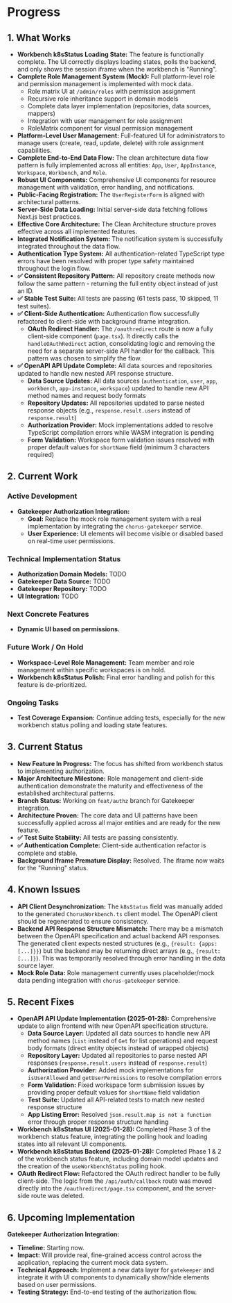 # Progress

## 1. What Works

- **Workbench k8sStatus Loading State:** The feature is functionally complete. The UI correctly displays loading states, polls the backend, and only shows the session iframe when the workbench is "Running".
- **Complete Role Management System (Mock):** Full platform-level role and permission management is implemented with mock data.
  - Role matrix UI at `/admin/roles` with permission assignment
  - Recursive role inheritance support in domain models
  - Complete data layer implementation (repositories, data sources, mappers)
  - Integration with user management for role assignment
  - RoleMatrix component for visual permission management
- **Platform-Level User Management:** Full-featured UI for administrators to manage users (create, read, update, delete) with role assignment capabilities.
- **Complete End-to-End Data Flow:** The clean architecture data flow pattern is fully implemented across all entities: `App`, `User`, `AppInstance`, `Workspace`, `Workbench`, and `Role`.
- **Robust UI Components:** Comprehensive UI components for resource management with validation, error handling, and notifications.
- **Public-Facing Registration:** The `UserRegisterForm` is aligned with architectural patterns.
- **Server-Side Data Loading:** Initial server-side data fetching follows Next.js best practices.
- **Effective Core Architecture:** The Clean Architecture structure proves effective across all implemented features.
- **Integrated Notification System:** The notification system is successfully integrated throughout the data flow.
- **Authentication Type System:** All authentication-related TypeScript type errors have been resolved with proper type safety maintained throughout the login flow.
- **✅ Consistent Repository Pattern:** All repository create methods now follow the same pattern - returning the full entity object instead of just an ID.
- **✅ Stable Test Suite:** All tests are passing (61 tests pass, 10 skipped, 11 test suites).
- **✅ Client-Side Authentication:** Authentication flow successfully refactored to client-side with background iframe integration.
  - **OAuth Redirect Handler:** The `/oauthredirect` route is now a fully client-side component (`page.tsx`). It directly calls the `handleOAuthRedirect` action, consolidating logic and removing the need for a separate server-side API handler for the callback. This pattern was chosen to simplify the flow.
- **✅ OpenAPI API Update Complete:** All data sources and repositories updated to handle new nested API response structure.
  - **Data Source Updates:** All data sources (`authentication`, `user`, `app`, `workbench`, `app-instance`, `workspace`) updated to handle new API method names and request body formats
  - **Repository Updates:** All repositories updated to parse nested response objects (e.g., `response.result.users` instead of `response.result`)
  - **Authorization Provider:** Mock implementations added to resolve TypeScript compilation errors while WASM integration is pending
  - **Form Validation:** Workspace form validation issues resolved with proper default values for `shortName` field (minimum 3 characters required)

## 2. Current Work

### Active Development

- **Gatekeeper Authorization Integration:**
  - **Goal:** Replace the mock role management system with a real implementation by integrating the `chorus-gatekeeper` service.
  - **User Experience:** UI elements will become visible or disabled based on real-time user permissions.

### Technical Implementation Status

- **Authorization Domain Models:** TODO
- **Gatekeeper Data Source:** TODO
- **Gatekeeper Repository:** TODO
- **UI Integration:** TODO

### Next Concrete Features

- **Dynamic UI based on permissions.**

### Future Work / On Hold

- **Workspace-Level Role Management:** Team member and role management within specific workspaces is on hold.
- **Workbench k8sStatus Polish:** Final error handling and polish for this feature is de-prioritized.

### Ongoing Tasks

- **Test Coverage Expansion:** Continue adding tests, especially for the new workbench status polling and loading state features.

## 3. Current Status

- **New Feature In Progress:** The focus has shifted from workbench status to implementing authorization.
- **Major Architecture Milestone:** Role management and client-side authentication demonstrate the maturity and effectiveness of the established architectural patterns.
- **Branch Status:** Working on `feat/authz` branch for Gatekeeper integration.
- **Architecture Proven:** The core data and UI patterns have been successfully applied across all major entities and are ready for the new feature.
- **✅ Test Suite Stability:** All tests are passing consistently.
- **✅ Authentication Complete:** Client-side authentication refactor is complete and stable.
- **Background Iframe Premature Display:** Resolved. The iframe now waits for the "Running" status.

## 4. Known Issues

- **API Client Desynchronization:** The `k8sStatus` field was manually added to the generated `ChorusWorkbench.ts` client model. The OpenAPI client should be regenerated to ensure consistency.
- **Backend API Response Structure Mismatch:** There may be a mismatch between the OpenAPI specification and actual backend API responses. The generated client expects nested structures (e.g., `{result: {apps: [...]}}`) but the backend may be returning direct arrays (e.g., `{result: [...]}`). This was temporarily resolved through error handling in the data source layer.
- **Mock Role Data:** Role management currently uses placeholder/mock data pending integration with `chorus-gatekeeper` service.

## 5. Recent Fixes

- **OpenAPI API Update Implementation (2025-01-28):** Comprehensive update to align frontend with new OpenAPI specification structure.
  - **Data Source Layer:** Updated all data sources to handle new API method names (`List` instead of `Get` for list operations) and request body formats (direct entity objects instead of wrapped objects)
  - **Repository Layer:** Updated all repositories to parse nested API responses (`response.result.users` instead of `response.result`)
  - **Authorization Provider:** Added mock implementations for `isUserAllowed` and `getUserPermissions` to resolve compilation errors
  - **Form Validation:** Fixed workspace form submission issues by providing proper default values for `shortName` field validation
  - **Test Suite:** Updated all API-related tests to match new nested response structure
  - **App Listing Error:** Resolved `json.result.map is not a function` error through proper response structure handling
- **Workbench k8sStatus UI (2025-01-28):** Completed Phase 3 of the workbench status feature, integrating the polling hook and loading states into all relevant UI components.
- **Workbench k8sStatus Backend (2025-01-28):** Completed Phase 1 & 2 of the workbench status feature, including domain model updates and the creation of the `useWorkbenchStatus` polling hook.
- **OAuth Redirect Flow:** Refactored the OAuth redirect handler to be fully client-side. The logic from the `/api/auth/callback` route was moved directly into the `/oauthredirect/page.tsx` component, and the server-side route was deleted.

## 6. Upcoming Implementation

**Gatekeeper Authorization Integration:**

- **Timeline:** Starting now.
- **Impact:** Will provide real, fine-grained access control across the application, replacing the current mock data system.
- **Technical Approach:** Implement a new data layer for `gatekeeper` and integrate it with UI components to dynamically show/hide elements based on user permissions.
- **Testing Strategy:** End-to-end testing of the authorization flow.
